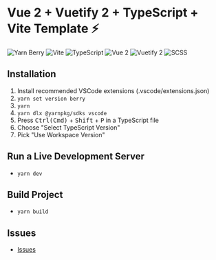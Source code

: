 # Vue 2 + Vuetify 2 + TypeScript + Vite Template ⚡️

![Yarn Berry](https://img.shields.io/badge/Yarn_Berry-282C34.svg?&style=for-the-badge&logo=yarn)
![Vite](https://img.shields.io/badge/vite-282C34.svg?&style=for-the-badge&logo=vite)
![TypeScript](https://img.shields.io/badge/TypeScript-282C34.svg?&style=for-the-badge&logo=typescript)
![Vue 2](https://img.shields.io/badge/vue_2-282C34.svg?&style=for-the-badge&logo=vue.js)
![Vuetify 2](https://img.shields.io/badge/Vuetify_2-282C34.svg?&style=for-the-badge&logo=vuetify&logoColor=AEDDFF)
![SCSS](https://img.shields.io/badge/SCSS-282C34.svg?&style=for-the-badge&logo=sass)

## Installation

1. Install recommended VSCode extensions (.vscode/extensions.json)
2. `yarn set version berry`
3. `yarn`
4. `yarn dlx @yarnpkg/sdks vscode`
5. Press <kbd>Ctrl(Cmd)</kbd> + <kbd>Shift</kbd> + <kbd>P</kbd> in a TypeScript file
6. Choose "Select TypeScript Version"
7. Pick "Use Workspace Version"

## Run a Live Development Server

- `yarn dev`

## Build Project

- `yarn build`

## Issues

- [Issues](https://github.com/heptacode/vue-vuetify-v2-template/issues)
